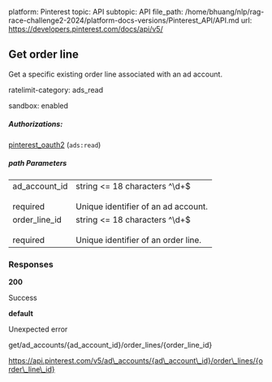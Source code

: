 platform: Pinterest
topic: API
subtopic: API
file_path: /home/bhuang/nlp/rag-race-challenge2-2024/platform-docs-versions/Pinterest_API/API.md
url: https://developers.pinterest.com/docs/api/v5/

## [](#operation/order_lines/get)Get order line

Get a specific existing order line associated with an ad account.

ratelimit-category: ads\_read

sandbox: enabled

##### Authorizations:

[pinterest\_oauth2](#section/Authentication/pinterest_oauth2) (`ads:read`)

##### path Parameters

|     |     |
| --- | --- |
| ad\_account\_id<br><br>required | string <= 18 characters ^\\d+$<br><br>Unique identifier of an ad account. |
| order\_line\_id<br><br>required | string <= 18 characters ^\\d+$<br><br>Unique identifier of an order line. |

### Responses

**200**

Success

**default**

Unexpected error

get/ad\_accounts/{ad\_account\_id}/order\_lines/{order\_line\_id}

https://api.pinterest.com/v5/ad\_accounts/{ad\_account\_id}/order\_lines/{order\_line\_id}